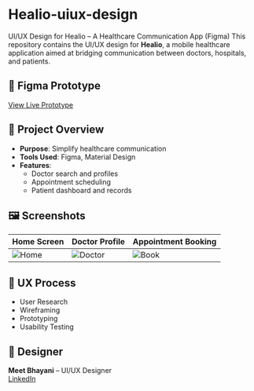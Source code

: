 # Healio-uiux-design
UI/UX Design for Healio – A Healthcare Communication App (Figma)
This repository contains the UI/UX design for **Healio**, a mobile healthcare application aimed at bridging communication between doctors, hospitals, and patients.

## 🔗 Figma Prototype
[View Live Prototype]([https://www.figma.com/file/xxxxxxxx/Healio?type=design&node-id=0-1&mode=design](https://www.figma.com/proto/zFAHadTGEHq7KzzdxXIuHS/Healio?node-id=0-1&t=NqvHX0MvmcPSBECI-1))

## 📌 Project Overview
- **Purpose**: Simplify healthcare communication
- **Tools Used**: Figma, Material Design
- **Features**:
  - Doctor search and profiles
  - Appointment scheduling
  - Patient dashboard and records

## 🖼️ Screenshots
| Home Screen | Doctor Profile | Appointment Booking |
|-------------|----------------|---------------------|
| ![Home](screens/home.png) | ![Doctor](screens/doctor.png) | ![Book](screens/book.png) |

## 🧠 UX Process
- User Research
- Wireframing
- Prototyping
- Usability Testing

## 👤 Designer
**Meet Bhayani** – UI/UX Designer  
[LinkedIn]([https://linkedin.com/in/yourprofile](https://www.linkedin.com/in/meet-bhayani-983021193/))
